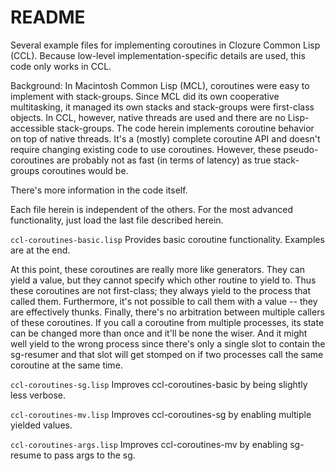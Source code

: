 # README #

Several example files for implementing coroutines in Clozure Common Lisp (CCL). Because low-level implementation-specific details are used, this code only works in CCL.

Background: In Macintosh Common Lisp (MCL), coroutines were easy to implement with stack-groups. Since MCL did its own cooperative multitasking, it managed its own stacks and stack-groups were first-class objects. In CCL, however, native threads are used and there are no Lisp-accessible stack-groups. The code herein implements coroutine behavior on top of native threads. It's a (mostly) complete coroutine API and doesn't require changing existing code to use coroutines. However, these pseudo-coroutines are probably not as fast (in terms of latency) as true stack-groups coroutines would be.

There's more information in the code itself.

Each file herein is independent of the others. For the most advanced functionality, just load the last file described herein.

```ccl-coroutines-basic.lisp```
Provides basic coroutine functionality. Examples are at the end.

At this point, these coroutines are really more like generators. They can yield a value, but
they cannot specify which other routine to yield to. Thus these coroutines are not first-class;
they always yield to the process that called them. Furthermore, it's not possible to call
them with a value -- they are effectively thunks. Finally, there's no arbitration between
multiple callers of these coroutines. If you call a coroutine from multiple processes, its
state can be changed more than once and it'll be none the wiser. And it might well yield to
the wrong process since there's only a single slot to contain the sg-resumer and that slot
will get stomped on if two processes call the same coroutine at the same time.

```ccl-coroutines-sg.lisp```
Improves ccl-coroutines-basic by being slightly less verbose.

```ccl-coroutines-mv.lisp```
Improves ccl-coroutines-sg by enabling multiple yielded values.

```ccl-coroutines-args.lisp```
Improves ccl-coroutines-mv by enabling sg-resume to pass args to the sg.